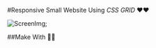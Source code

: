 
#Responsive Small Website Using  _CSS GRID_ ❤️❤️

![ScreenImg](https://raw.githubusercontent.com/Kishanofficial8899/Grid-Resposive-website/master/images/screen.png);

##Make With 🍺🍺


